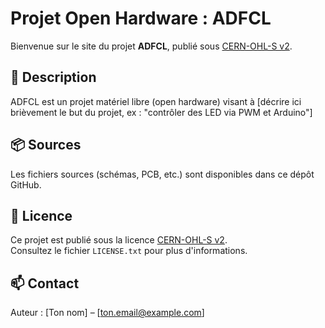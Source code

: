 # Projet Open Hardware : ADFCL

Bienvenue sur le site du projet **ADFCL**, publié sous [CERN-OHL-S v2](https://ohwr.org/cern_ohl_s_v2.txt).

## 🔧 Description
ADFCL est un projet matériel libre (open hardware) visant à [décrire ici brièvement le but du projet, ex : "contrôler des LED via PWM et Arduino"]

## 📦 Sources
Les fichiers sources (schémas, PCB, etc.) sont disponibles dans ce dépôt GitHub.

## 📜 Licence
Ce projet est publié sous la licence [CERN-OHL-S v2](https://ohwr.org/cern_ohl_s_v2.txt).  
Consultez le fichier `LICENSE.txt` pour plus d'informations.

## 📫 Contact
Auteur : [Ton nom] – [ton.email@example.com]
